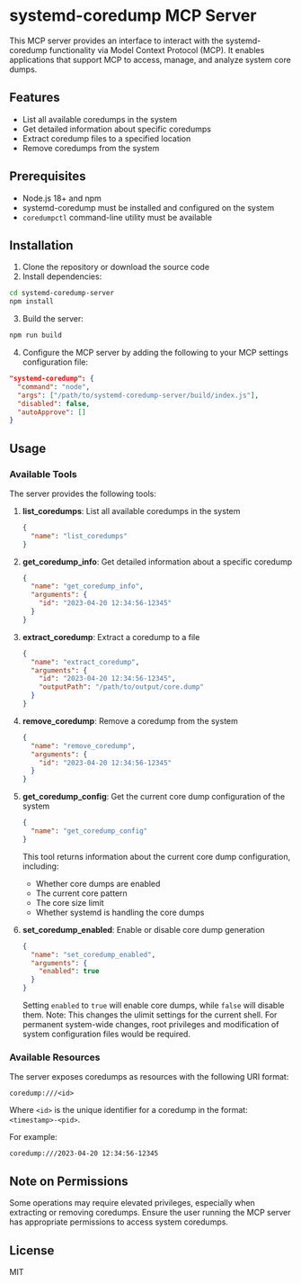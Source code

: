 # systemd-coredump MCP Server

This MCP server provides an interface to interact with the systemd-coredump functionality via Model Context Protocol (MCP). It enables applications that support MCP to access, manage, and analyze system core dumps.

## Features

- List all available coredumps in the system
- Get detailed information about specific coredumps
- Extract coredump files to a specified location
- Remove coredumps from the system

## Prerequisites

- Node.js 18+ and npm
- systemd-coredump must be installed and configured on the system
- `coredumpctl` command-line utility must be available

## Installation

1. Clone the repository or download the source code
2. Install dependencies:

```bash
cd systemd-coredump-server
npm install
```

3. Build the server:

```bash
npm run build
```

4. Configure the MCP server by adding the following to your MCP settings configuration file:

```json
"systemd-coredump": {
  "command": "node",
  "args": ["/path/to/systemd-coredump-server/build/index.js"],
  "disabled": false,
  "autoApprove": []
}
```

## Usage

### Available Tools

The server provides the following tools:

1. **list_coredumps**: List all available coredumps in the system

   ```json
   {
     "name": "list_coredumps"
   }
   ```

2. **get_coredump_info**: Get detailed information about a specific coredump

   ```json
   {
     "name": "get_coredump_info",
     "arguments": {
       "id": "2023-04-20 12:34:56-12345"
     }
   }
   ```

3. **extract_coredump**: Extract a coredump to a file

   ```json
   {
     "name": "extract_coredump",
     "arguments": {
       "id": "2023-04-20 12:34:56-12345",
       "outputPath": "/path/to/output/core.dump"
     }
   }
   ```

4. **remove_coredump**: Remove a coredump from the system

   ```json
   {
     "name": "remove_coredump",
     "arguments": {
       "id": "2023-04-20 12:34:56-12345"
     }
   }
   ```

5. **get_coredump_config**: Get the current core dump configuration of the system

   ```json
   {
     "name": "get_coredump_config"
   }
   ```

   This tool returns information about the current core dump configuration, including:
   - Whether core dumps are enabled
   - The current core pattern
   - The core size limit
   - Whether systemd is handling the core dumps

6. **set_coredump_enabled**: Enable or disable core dump generation

   ```json
   {
     "name": "set_coredump_enabled",
     "arguments": {
       "enabled": true
     }
   }
   ```

   Setting `enabled` to `true` will enable core dumps, while `false` will disable them.
   Note: This changes the ulimit settings for the current shell. For permanent system-wide
   changes, root privileges and modification of system configuration files would be required.

### Available Resources

The server exposes coredumps as resources with the following URI format:

```
coredump:///<id>
```

Where `<id>` is the unique identifier for a coredump in the format: `<timestamp>-<pid>`.

For example:

```
coredump:///2023-04-20 12:34:56-12345
```

## Note on Permissions

Some operations may require elevated privileges, especially when extracting or removing coredumps. Ensure the user running the MCP server has appropriate permissions to access system coredumps.

## License

MIT
